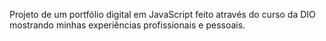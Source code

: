 Projeto de um portfólio digital em JavaScript feito através do curso da DIO mostrando minhas experiências profissionais e pessoais.


